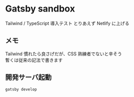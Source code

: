 # Gatsby sandbox

Tailwind / TypeScript 導入テスト
とりあえず Netlify に上げる

## メモ

Tailwind 慣れたら良さげだが、CSS 熟練者でないと辛そう  
暫くは従来の記法で書きます

## 開発サーバ起動

```shell
gatsby develop
```
